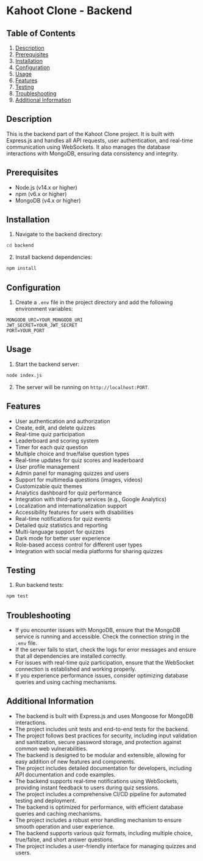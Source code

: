 # Kahoot Clone - Backend

## Table of Contents

1. [Description](#description)
2. [Prerequisites](#prerequisites)
3. [Installation](#installation)
4. [Configuration](#configuration)
5. [Usage](#usage)
6. [Features](#features)
7. [Testing](#testing)
8. [Troubleshooting](#troubleshooting)
9. [Additional Information](#additional-information)

## Description

This is the backend part of the Kahoot Clone project. It is built with Express.js and handles all API requests, user authentication, and real-time communication using WebSockets. It also manages the database interactions with MongoDB, ensuring data consistency and integrity.

## Prerequisites

- Node.js (v14.x or higher)
- npm (v6.x or higher)
- MongoDB (v4.x or higher)

## Installation

1. Navigate to the backend directory:

```bash
cd backend

```

2. Install backend dependencies:

```bash
npm install

```

## Configuration

1. Create a `.env` file in the project directory and add the following environment variables:

```env
MONGODB_URI=YOUR_MONGODB_URI
JWT_SECRET=YOUR_JWT_SECRET
PORT=YOUR_PORT

```

## Usage

1. Start the backend server:

```bash
node index.js

```

2. The server will be running on `http://localhost:PORT`.

## Features

- User authentication and authorization
- Create, edit, and delete quizzes
- Real-time quiz participation
- Leaderboard and scoring system
- Timer for each quiz question
- Multiple choice and true/false question types
- Real-time updates for quiz scores and leaderboard
- User profile management
- Admin panel for managing quizzes and users
- Support for multimedia questions (images, videos)
- Customizable quiz themes
- Analytics dashboard for quiz performance
- Integration with third-party services (e.g., Google Analytics)
- Localization and internationalization support
- Accessibility features for users with disabilities
- Real-time notifications for quiz events
- Detailed quiz statistics and reporting
- Multi-language support for quizzes
- Dark mode for better user experience
- Role-based access control for different user types
- Integration with social media platforms for sharing quizzes

## Testing

1. Run backend tests:

```bash
npm test

```

## Troubleshooting

- If you encounter issues with MongoDB, ensure that the MongoDB service is running and accessible. Check the connection string in the `.env` file.
- If the server fails to start, check the logs for error messages and ensure that all dependencies are installed correctly.
- For issues with real-time quiz participation, ensure that the WebSocket connection is established and working properly.
- If you experience performance issues, consider optimizing database queries and using caching mechanisms.

## Additional Information

- The backend is built with Express.js and uses Mongoose for MongoDB interactions.
- The project includes unit tests and end-to-end tests for the backend.
- The project follows best practices for security, including input validation and sanitization, secure password storage, and protection against common web vulnerabilities.
- The backend is designed to be modular and extensible, allowing for easy addition of new features and components.
- The project includes detailed documentation for developers, including API documentation and code examples.
- The backend supports real-time notifications using WebSockets, providing instant feedback to users during quiz sessions.
- The project includes a comprehensive CI/CD pipeline for automated testing and deployment.
- The backend is optimized for performance, with efficient database queries and caching mechanisms.
- The project includes a robust error handling mechanism to ensure smooth operation and user experience.
- The backend supports various quiz formats, including multiple choice, true/false, and short answer questions.
- The project includes a user-friendly interface for managing quizzes and users.